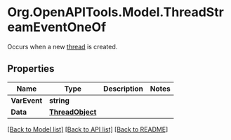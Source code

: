 # Org.OpenAPITools.Model.ThreadStreamEventOneOf
Occurs when a new [thread](/docs/api-reference/threads/object) is created.

## Properties

Name | Type | Description | Notes
------------ | ------------- | ------------- | -------------
**VarEvent** | **string** |  | 
**Data** | [**ThreadObject**](ThreadObject.md) |  | 

[[Back to Model list]](../README.md#documentation-for-models) [[Back to API list]](../README.md#documentation-for-api-endpoints) [[Back to README]](../README.md)


